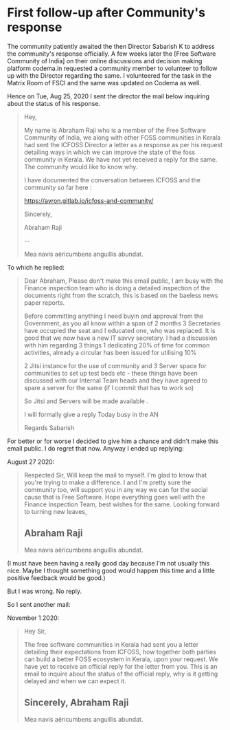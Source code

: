 # First follow-up after Community's response

The community patiently awaited the then Director Sabarish K to address the 
community's response officially. A few weeks later the [Free Software Community 
of India] on their online discussions and decision making platform codema.in
requested a community member to volunteer to follow up with the Director 
regarding the same. I volunteered for the task in the Matrix Room of FSCI and 
the same was updated on Codema as well.

Hence on Tue, Aug 25, 2020 I sent the director the mail below inquiring about 
the status of his response.

>Hey,
>
>My name is Abraham Raji who is a member of the Free Software Community of India,
>we along with other FOSS communities in Kerala had sent the ICFOSS Director a 
>letter as a response as per his request detailing ways in which we can improve 
>the state of the foss community in Kerala. We have not yet received a reply for 
>the same. The community would like to know why.
>
>I have documented the conversation between ICFOSS and the community so far here
>:
>
>https://avron.gitlab.io/icfoss-and-community/
>
>Sincerely,
>
>Abraham Raji
>
>-- 
>
>Mea navis aëricumbens anguillis abundat.

To which he replied:

>Dear Abraham,
>Please don't make this email public, I am busy with the Finance inspection team 
>who is doing a detailed inspection of the documents right from the scratch, 
>this is based on the baeless news paper reports.
>
>Before committing anything I need buyin and approval from the Government,  as 
>you all know within a span of 2 months 3 Secretaries have occupied the seat and
>I educated one, who was replaced.  It is good that we now have a new IT savvy 
>secretary.  I had a discussion with him regarding 3 things 1 dedicating 20% of 
>time for common activities, already a circular has been issued for utilising 10%
>
>2 Jitsi instance for the use of community and 3 Server space for communities to
>set up test beds etc - these things have been discussed with our Internal Team
>heads and they have agreed to spare a server for the same (if I commit that has
>to work so)
>
>So Jitsi and Servers will be made available .
>
>I will formally give a reply Today busy in the AN 
>
>Regards
>Sabarish

For better or for worse I decided to give him a chance and didn't make this 
email public. I do regret that now. Anyway I ended up replying:

August 27 2020:

>Respected Sir,
>Will keep the mail to myself. I'm glad to know that you're trying to make a 
>difference. I and I'm pretty sure the community too, will support you in any 
>way we can for the social cause that is Free Software. Hope everything goes 
>well with the Finance Inspection Team, best wishes for the same.
>Looking forward to turning new leaves,
>
>Abraham Raji
>-- 
>Mea navis aëricumbens anguillis abundat.

(I must have been having a really good day because I'm not usually this nice. 
Maybe I thought something good would happen this time and a little positive 
feedback would be good.)

But I was wrong. No reply.

So I sent another mail:

November 1 2020:

>Hey Sir,
>
>The free software communities in Kerala had sent you a letter detailing their 
>expectations from ICFOSS, how together both parties can build a better FOSS 
>ecosystem in Kerala, upon your request. We have yet to receive an official reply
>for the letter from you. This is an email to inquire about the status of the 
>official reply, why is it getting delayed and when we can expect it.
>
>Sincerely,
>Abraham Raji
>- 
>Mea navis aëricumbens anguillis abundat.
